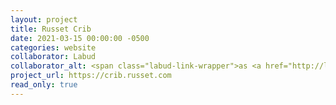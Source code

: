 ```yaml
---
layout: project
title: Russet Crib
date: 2021-03-15 00:00:00 -0500
categories: website
collaborator: Labud
collaborator_alt: <span class="labud-link-wrapper">as <a href="http://labud.nyc">Labud</a></span>
project_url: https://crib.russet.com
read_only: true
---
```

